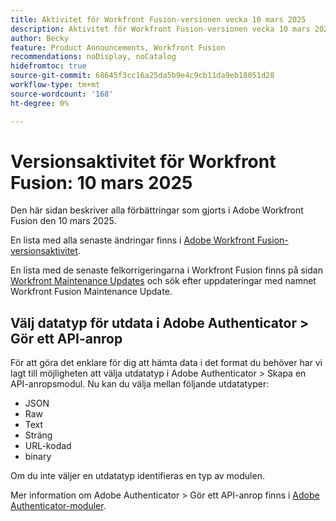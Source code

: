 ```yaml
---
title: Aktivitet för Workfront Fusion-versionen vecka 10 mars 2025
description: Aktivitet för Workfront Fusion-versionen vecka 10 mars 2025
author: Becky
feature: Product Announcements, Workfront Fusion
recommendations: noDisplay, noCatalog
hidefromtoc: true
source-git-commit: 68645f3cc16a25da5b9e4c9cb11da9eb18051d28
workflow-type: tm+mt
source-wordcount: '168'
ht-degree: 0%

---
```


# Versionsaktivitet för Workfront Fusion: 10 mars 2025

Den här sidan beskriver alla förbättringar som gjorts i Adobe Workfront Fusion den 10 mars 2025.

En lista med alla senaste ändringar finns i [Adobe Workfront Fusion-versionsaktivitet](/help/workfront-fusion/fusion-product-releases/fusion-release-activity.md).

En lista med de senaste felkorrigeringarna i Workfront Fusion finns på sidan [Workfront Maintenance Updates](https://experienceleague.adobe.com/en/docs/workfront-known-issues/releases/current-updates) och sök efter uppdateringar med namnet Workfront Fusion Maintenance Update.


## Välj datatyp för utdata i Adobe Authenticator > Gör ett API-anrop

För att göra det enklare för dig att hämta data i det format du behöver har vi lagt till möjligheten att välja utdatatyp i Adobe Authenticator > Skapa en API-anropsmodul. Nu kan du välja mellan följande utdatatyper:

* JSON
* Raw
* Text
* Sträng
* URL-kodad
* binary

Om du inte väljer en utdatatyp identifieras en typ av modulen.

Mer information om Adobe Authenticator > Gör ett API-anrop finns i [Adobe Authenticator-moduler](/help/workfront-fusion/references/apps-and-modules/adobe-connectors/adobe-authenticator-modules.md).

